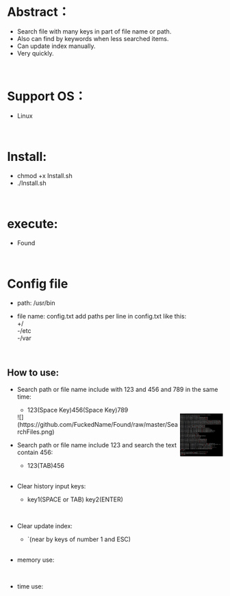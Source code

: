 # Abstract：
* Search file with many keys in part of file name or path.
* Also can find by keywords when less searched items.
* Can update index manually.
* Very quickly.
<br />


# Support OS：
* Linux
<br />

#  Install:
* chmod +x Install.sh
* ./Install.sh

<br />

# execute: 
* Found

<br />

# Config file
* path:
/usr/bin

* file name: config.txt
add paths per line in config.txt like this:
<br/>+/
<br/>-/etc
<br/>-/var


<br />

## How to use:
* Search path or file name include with 123 and 456 and 789 in the same time:
    *  123(Space Key)456(Space Key)789
    <img src="https://github.com/FuckedName/Found/raw/master/SearchFiles.png" width = "100" height = "100" div align=right />
    ![](https://github.com/FuckedName/Found/raw/master/SearchFiles.png)
    
     <br/> 
* Search path or file name include 123 and search the text contain 456:
    *  123(TAB)456
    
     <br /> 
    
* Clear history input keys:
    *  key1(SPACE or TAB) key2(ENTER)
    
       <br /> 
* Clear update index:
    *  `(near by keys of number 1 and ESC)
    
    <br/>  

* memory use:
    
     <br /> 

* time use:

     <br /> 

